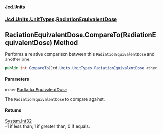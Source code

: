 #### [Jcd.Units](index.md 'index')
### [Jcd.Units.UnitTypes](Jcd.Units.UnitTypes.md 'Jcd.Units.UnitTypes').[RadiationEquivalentDose](Jcd.Units.UnitTypes.RadiationEquivalentDose.md 'Jcd.Units.UnitTypes.RadiationEquivalentDose')

## RadiationEquivalentDose.CompareTo(RadiationEquivalentDose) Method

Performs a relative comparison between this `RadiationEquivalentDose` and another one.

```csharp
public int CompareTo(Jcd.Units.UnitTypes.RadiationEquivalentDose other);
```
#### Parameters

<a name='Jcd.Units.UnitTypes.RadiationEquivalentDose.CompareTo(Jcd.Units.UnitTypes.RadiationEquivalentDose).other'></a>

`other` [RadiationEquivalentDose](Jcd.Units.UnitTypes.RadiationEquivalentDose.md 'Jcd.Units.UnitTypes.RadiationEquivalentDose')

The `RadiationEquivalentDose` to compare against.

#### Returns
[System.Int32](https://docs.microsoft.com/en-us/dotnet/api/System.Int32 'System.Int32')  
-1 if less than; 1 if greater than; 0 if equals.